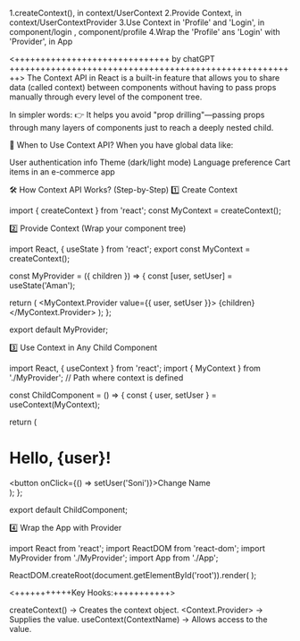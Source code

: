 1.createContext(), in context/UserContext
2.Provide Context, in context/UserContextProvider
3.Use Context in 'Profile' and 'Login', in component/login , component/profile 
4.Wrap the 'Profile' ans 'Login' with 'Provider',  in App

<++++++++++++++++++++++++++++++ by chatGPT ++++++++++++++++++++++++++++++++++++++++++++++++++++++++>
The Context API in React is a built-in feature that allows you to share data (called context) between components without having to pass props manually through every level of the component tree.

In simpler words:
👉 It helps you avoid "prop drilling"—passing props through many layers of components just to reach a deeply nested child.

🔑 When to Use Context API?
When you have global data like:

User authentication info
Theme (dark/light mode)
Language preference
Cart items in an e-commerce app

🛠 How Context API Works? (Step-by-Step)
1️⃣ Create Context

import { createContext } from 'react';
const MyContext = createContext();

2️⃣ Provide Context (Wrap your component tree)

import React, { useState } from 'react';
export const MyContext = createContext();

const MyProvider = ({ children }) => {
  const [user, setUser] = useState('Aman');

  return (
    <MyContext.Provider value={{ user, setUser }}>
      {children}
    </MyContext.Provider>
  );
};

export default MyProvider;

3️⃣ Use Context in Any Child Component

import React, { useContext } from 'react';
import { MyContext } from './MyProvider';  // Path where context is defined

const ChildComponent = () => {
  const { user, setUser } = useContext(MyContext);

  return (
    <div>
      <h1>Hello, {user}!</h1>
      <button onClick={() => setUser('Soni')}>Change Name</button>
    </div>
  );
};

export default ChildComponent;

4️⃣ Wrap the App with Provider

import React from 'react';
import ReactDOM from 'react-dom';
import MyProvider from './MyProvider';
import App from './App';

ReactDOM.createRoot(document.getElementById('root')).render(
  <MyProvider>
    <App />
  </MyProvider>
);


<+++++++++++Key Hooks:+++++++++++>

createContext() → Creates the context object.
<Context.Provider> → Supplies the value.
useContext(ContextName) → Allows access to the value.